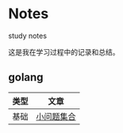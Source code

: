 # Notes
study notes

这是我在学习过程中的记录和总结。

## golang
类型 | 文章
---- | ----
基础 | [小问题集合](./golang/%E5%B0%8F%E9%97%AE%E9%A2%98.md)